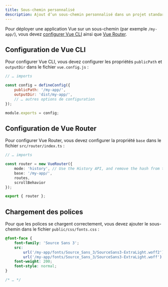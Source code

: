 ```yaml
---
title: Sous-chemin personnalisé
description: Ajout d’un sous-chemin personnalisé dans un projet standard.
---
```


Pour déployer une application Vue sur un sous-chemin (par exemple `/my-app/`), vous devez [configurer Vue CLI](https://cli.vuejs.org/) ainsi que [Vue Router](https://v3.router.vuejs.org/fr/).

## Configuration de Vue CLI

Pour configurer Vue CLI, vous devez configurer les propriétés `publicPath` et `outputDir` dans le fichier `vue.config.js` :

```js
// … imports

const config = defineConfig({
	publicPath: '/my-app/',
	outputDir: 'dist/my-app/',
	// … autres options de configuration
});

module.exports = config;
```

## Configuration de Vue Router

Pour configurer Vue Router, vous devez configurer la propriété `base` dans le fichier `src/router/index.ts` :

```ts
// … imports

const router = new VueRouter({
	mode: 'history', // Use the History API, and remove the hash from the URL
	base: '/my-app/',
	routes,
	scrollBehavior
});

export { router };
```

## Chargement des polices

Pour que les polices se chargent correctement, vous devez ajouter le sous-chemin dans le fichier `public/css/fonts.css` :

```css
@font-face {
	font-family: 'Source Sans 3';
	src:
		url('/my-app/fonts/Source_Sans_3/SourceSans3-ExtraLight.woff2') format('woff2'),
		url('/my-app/fonts/Source_Sans_3/SourceSans3-ExtraLight.woff') format('woff');
	font-weight: 200;
	font-style: normal;
}

/* … */
```
